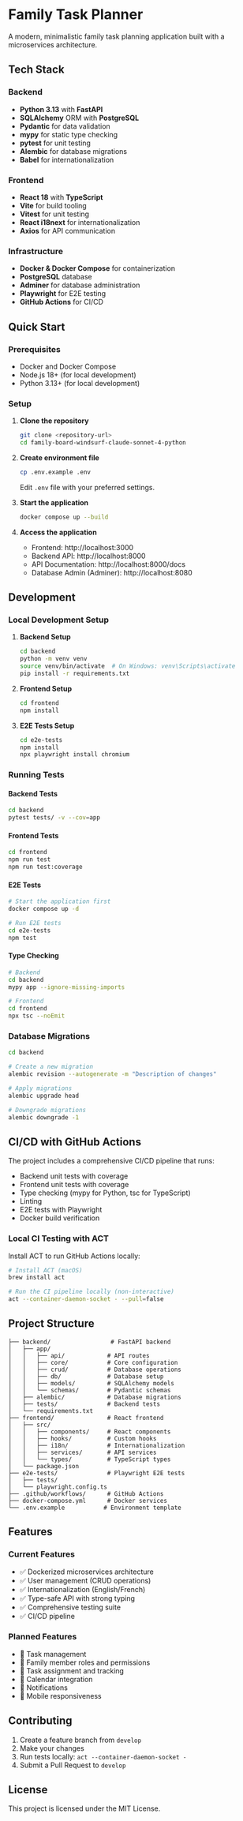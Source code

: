 # Family Task Planner

A modern, minimalistic family task planning application built with a microservices architecture.

## Tech Stack

### Backend
- **Python 3.13** with **FastAPI**
- **SQLAlchemy** ORM with **PostgreSQL**
- **Pydantic** for data validation
- **mypy** for static type checking
- **pytest** for unit testing
- **Alembic** for database migrations
- **Babel** for internationalization

### Frontend
- **React 18** with **TypeScript**
- **Vite** for build tooling
- **Vitest** for unit testing
- **React i18next** for internationalization
- **Axios** for API communication

### Infrastructure
- **Docker & Docker Compose** for containerization
- **PostgreSQL** database
- **Adminer** for database administration
- **Playwright** for E2E testing
- **GitHub Actions** for CI/CD

## Quick Start

### Prerequisites
- Docker and Docker Compose
- Node.js 18+ (for local development)
- Python 3.13+ (for local development)

### Setup

1. **Clone the repository**
   ```bash
   git clone <repository-url>
   cd family-board-windsurf-claude-sonnet-4-python
   ```

2. **Create environment file**
   ```bash
   cp .env.example .env
   ```
   Edit `.env` file with your preferred settings.

3. **Start the application**
   ```bash
   docker compose up --build
   ```

4. **Access the application**
   - Frontend: http://localhost:3000
   - Backend API: http://localhost:8000
   - API Documentation: http://localhost:8000/docs
   - Database Admin (Adminer): http://localhost:8080

## Development

### Local Development Setup

1. **Backend Setup**
   ```bash
   cd backend
   python -m venv venv
   source venv/bin/activate  # On Windows: venv\Scripts\activate
   pip install -r requirements.txt
   ```

2. **Frontend Setup**
   ```bash
   cd frontend
   npm install
   ```

3. **E2E Tests Setup**
   ```bash
   cd e2e-tests
   npm install
   npx playwright install chromium
   ```

### Running Tests

#### Backend Tests
```bash
cd backend
pytest tests/ -v --cov=app
```

#### Frontend Tests
```bash
cd frontend
npm run test
npm run test:coverage
```

#### E2E Tests
```bash
# Start the application first
docker compose up -d

# Run E2E tests
cd e2e-tests
npm test
```

#### Type Checking
```bash
# Backend
cd backend
mypy app --ignore-missing-imports

# Frontend
cd frontend
npx tsc --noEmit
```

### Database Migrations

```bash
cd backend

# Create a new migration
alembic revision --autogenerate -m "Description of changes"

# Apply migrations
alembic upgrade head

# Downgrade migrations
alembic downgrade -1
```

## CI/CD with GitHub Actions

The project includes a comprehensive CI/CD pipeline that runs:

- Backend unit tests with coverage
- Frontend unit tests with coverage
- Type checking (mypy for Python, tsc for TypeScript)
- Linting
- E2E tests with Playwright
- Docker build verification

### Local CI Testing with ACT

Install ACT to run GitHub Actions locally:

```bash
# Install ACT (macOS)
brew install act

# Run the CI pipeline locally (non-interactive)
act --container-daemon-socket - --pull=false
```

## Project Structure

```
├── backend/                 # FastAPI backend
│   ├── app/
│   │   ├── api/            # API routes
│   │   ├── core/           # Core configuration
│   │   ├── crud/           # Database operations
│   │   ├── db/             # Database setup
│   │   ├── models/         # SQLAlchemy models
│   │   └── schemas/        # Pydantic schemas
│   ├── alembic/            # Database migrations
│   ├── tests/              # Backend tests
│   └── requirements.txt
├── frontend/               # React frontend
│   ├── src/
│   │   ├── components/     # React components
│   │   ├── hooks/          # Custom hooks
│   │   ├── i18n/           # Internationalization
│   │   ├── services/       # API services
│   │   └── types/          # TypeScript types
│   └── package.json
├── e2e-tests/              # Playwright E2E tests
│   ├── tests/
│   └── playwright.config.ts
├── .github/workflows/      # GitHub Actions
├── docker-compose.yml      # Docker services
└── .env.example           # Environment template
```

## Features

### Current Features
- ✅ Dockerized microservices architecture
- ✅ User management (CRUD operations)
- ✅ Internationalization (English/French)
- ✅ Type-safe API with strong typing
- ✅ Comprehensive testing suite
- ✅ CI/CD pipeline

### Planned Features
- 🔄 Task management
- 🔄 Family member roles and permissions
- 🔄 Task assignment and tracking
- 🔄 Calendar integration
- 🔄 Notifications
- 🔄 Mobile responsiveness

## Contributing

1. Create a feature branch from `develop`
2. Make your changes
3. Run tests locally: `act --container-daemon-socket -`
4. Submit a Pull Request to `develop`

## License

This project is licensed under the MIT License.
